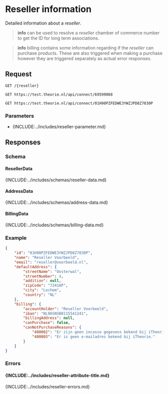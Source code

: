 # Reseller information
Detailed information about a <dfn>reseller</dfn>.

> **info** can be used to resolve a <dfn>reseller</dfn> chamber of commerce number to get the ID for long term associations.

> **info** billing contains some information regarding if the <dfn>reseller</dfn> can purchase products. These are also triggered when making a purchase however they are triggered separately as actual error responses.

## Request
```http
GET /{reseller}
```
```http
GET https://test.theorie.nl/api/connect/69599068
```
```http
GET https://test.theorie.nl/api/connect/01H90PZFEDWE3YWZJPD8Z7030P
```

### Parameters
* {INCLUDE:../includes/reseller-parameter.md}

## Responses
### Schema
#### ResellerData
{INCLUDE:../includes/schemas/reseller-data.md}

#### AddressData
{INCLUDE:../includes/schemas/address-data.md}

#### BillingData
{INCLUDE:../includes/schemas/billing-data.md}

### Example
```json
{
    "id": "01H90PZFEDWE3YWZJPD8Z7030P",
    "name": "Reseller Voorbeeld",
    "email": "reseller@voorbeeld.nl",
    "defaultAddress": {
        "streetName": "Oosterwal",
        "streetNumber": 4,
        "addition": null,
        "zipCode": "7241AP",
        "city": "Lochem",
        "country": "NL"
    },
    "billing": {
        "accountHolder": "Reseller Voorbeeld",
        "iban": "NL96SNSB0115541241",
        "billingAddress": null,
        "canPurchase": false,
        "canNotPurchaseReasons": {
            "400002": "Er zijn geen incasso gegevens bekend bij iTheorie.",
            "400003": "Er is geen e-mailadres bekend bij iTheorie."
        }
    }
}
```

### Errors

#### {INCLUDE:../includes/reseller-attribute-title.md}
{INCLUDE:../includes/reseller-errors.md}
